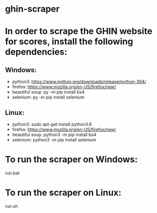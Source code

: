 # ghin-scraper
In order to scrape the GHIN website for scores, install the following dependencies:
=============

Windows:
--------
- python3: https://www.python.org/downloads/release/python-394/
- firefox: https://www.mozilla.org/en-US/firefox/new/
- beautiful soup: py -m pip install bs4
- selenium: py -m pip install selenium

Linux:
------
- python3: sudo apt-get install python3.6
- firefox: https://www.mozilla.org/en-US/firefox/new/
- beautiful soup: python3 -m pip install bs4
- selenium: python3 -m pip install selenium

To run the scraper on Windows:
==============================
run.bat

To run the scraper on Linux:
============================
run.sh